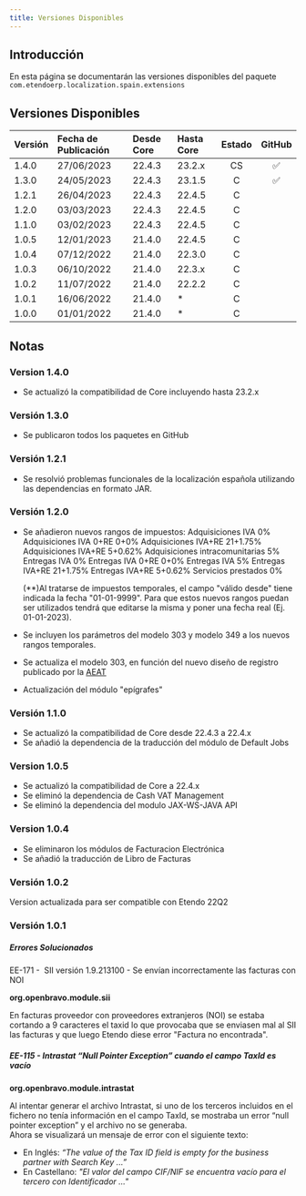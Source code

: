 ```yaml
---
title: Versiones Disponibles
---
```

## Introducción

En esta página se documentarán las versiones disponibles del paquete `com.etendoerp.localization.spain.extensions`

## Versiones Disponibles

| Versión | Fecha de Publicación | Desde Core | Hasta Core | Estado | GitHub|
| :--- | :--- | :--- | :--- | :---: | :---: |
| 1.4.0 | 27/06/2023 | 22.4.3 | 23.2.x | CS | :white_check_mark:|
| 1.3.0 | 24/05/2023 | 22.4.3 | 23.1.5 | C  | :white_check_mark:|
| 1.2.1 | 26/04/2023 | 22.4.3 | 22.4.5 | C  | |
| 1.2.0 | 03/03/2023 | 22.4.3 | 22.4.5 | C  | |
| 1.1.0 | 03/02/2023 | 22.4.3 | 22.4.5 | C  | |
| 1.0.5 | 12/01/2023 | 21.4.0 | 22.4.5 | C  | |
| 1.0.4 | 07/12/2022 | 21.4.0 | 22.3.0 | C  | |
| 1.0.3 | 06/10/2022 | 21.4.0 | 22.3.x | C  | |
| 1.0.2 | 11/07/2022 | 21.4.0 | 22.2.2 | C  | |
| 1.0.1 | 16/06/2022 | 21.4.0 | \*     | C  | |
| 1.0.0 | 01/01/2022 | 21.4.0 | \*     | C  | |


## Notas
### Version 1.4.0
- Se actualizó la compatibilidad de Core incluyendo hasta 23.2.x
### Versión 1.3.0
- Se publicaron todos los paquetes en GitHub
### Versión 1.2.1
- Se resolvió problemas funcionales de la localización española utilizando las dependencias en formato JAR.

### Versión 1.2.0
- Se añadieron nuevos rangos de impuestos:
	Adquisiciones IVA 0%
  Adquisiciones IVA 0+RE 0+0%
  Adquisiciones IVA+RE 21+1.75%
  Adquisiciones IVA+RE 5+0.62%
  Adquisiciones intracomunitarias 5%
  Entregas IVA 0%
  Entregas IVA 0+RE 0+0%
  Entregas IVA 5%
  Entregas IVA+RE 21+1.75%
  Entregas IVA+RE 5+0.62% 
  Servicios prestados 0%
  
  (**)Al tratarse de impuestos temporales, el campo "válido desde" tiene indicada la fecha "01-01-9999". Para que estos nuevos rangos puedan ser utilizados tendrá que editarse la misma y poner una fecha real (Ej. 01-01-2023).
  
- Se incluyen los parámetros del modelo 303 y modelo 349 a los nuevos rangos temporales.

- Se actualiza el modelo 303, en función del nuevo diseño de registro publicado por la [AEAT](https://sede.agenciatributaria.gob.es/Sede/ayuda/disenos-registro/modelos-300-399.html)

- Actualización del módulo "epígrafes"

### Versión 1.1.0
- Se actualizó la compatibilidad de Core desde 22.4.3 a 22.4.x
- Se añadió la dependencia de la traducción del módulo de Default Jobs

### Version 1.0.5
- Se actualizó la compatibilidad de Core a 22.4.x
- Se eliminó la dependencia de Cash VAT Management
- Se eliminó la dependencia del modulo JAX-WS-JAVA API

### Version 1.0.4
- Se eliminaron los módulos de Facturacion Electrónica
- Se añadió la traducción de Libro de Facturas 


### Versión 1.0.2

Version actualizada para ser compatible con Etendo 22Q2

### Versión 1.0.1

##### Errores Solucionados

EE-171 -  SII versión 1.9.213100 - Se envían incorrectamente las facturas con NOI

**org.openbravo.module.sii**

En facturas proveedor con proveedores extranjeros (NOI) se estaba cortando a 9 caracteres el taxid lo que provocaba que se enviasen mal al SII las facturas y que luego Etendo diese error "Factura no encontrada".

##### EE-115 - **Intrastat “Null Pointer Exception” cuando el campo TaxId es vacío**

**org.openbravo.module.intrastat**

Al intentar generar el archivo Intrastat, si uno de los terceros incluidos en el fichero no tenía información en el campo TaxId, se mostraba un error “null pointer exception” y el archivo no se generaba.  
Ahora se visualizará un mensaje de error con el siguiente texto:

-   En Inglés: *“The value of the Tax ID field is empty for the business partner with Search Key ...”*
-   En Castellano: *"El valor del campo CIF/NIF se encuentra vacío para el tercero con Identificador ..."*

